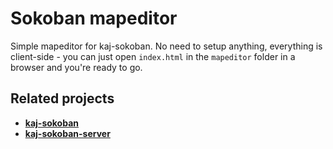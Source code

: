 # Sokoban mapeditor 

Simple mapeditor for kaj-sokoban. No need to setup anything, everything is client-side - you can just open ```index.html``` in the ```mapeditor``` folder in a browser and you're ready to go.

## Related projects
 * **[kaj-sokoban](https://github.com/Silaedru/kaj-sokoban-client)**
 * **[kaj-sokoban-server](https://github.com/Silaedru/kaj-sokoban-server)**


